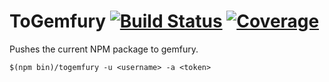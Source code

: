 # ToGemfury [![Build Status](https://travis-ci.org/neoncity/togemfury.svg?branch=master)](https://travis-ci.org/neoncity/togemfury) [![Coverage](https://codecov.io/gh/neoncity/togemfury/branch/master/graph/badge.svg)](https://codecov.io/gh/neoncity/togemfury)

Pushes the current NPM package to gemfury.

```
$(npm bin)/togemfury -u <username> -a <token>
```
